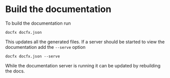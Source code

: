 # Build the documentation

To build the documentation run

```
docfx docfx.json
```

This updates all the generated files. If a server should be started to view the documentation add the `--serve` option

```
docfx docfx.json --serve
```

While the documentation server is running it can be updated by rebuilding the docs.
